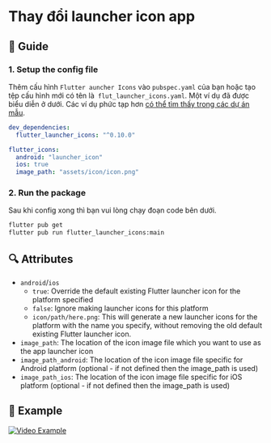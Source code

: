 # Thay đổi launcher icon app

## 📖 Guide 

### 1. Setup the config file 

Thêm cấu hình `Flutter auncher Icons` vào `pubspec.yaml` của bạn hoặc tạo tệp cấu hình mới có tên là` flut_launcher_icons.yaml`. Một ví dụ đã được biểu diễn ở dưới. Các ví dụ phức tạp hơn [có thể tìm thấy trong các dự án mẫu](https://github.com/fluttercommunity/flutter_launcher_icons/tree/master/example).

```yaml
dev_dependencies:
  flutter_launcher_icons: "^0.10.0"

flutter_icons:
  android: "launcher_icon"
  ios: true
  image_path: "assets/icon/icon.png"
```

### 2. Run the package 

Sau khi config xong thì bạn vui lòng chạy đoạn code bên dưới.

```bash
flutter pub get
flutter pub run flutter_launcher_icons:main
```

## 🔍 Attributes 

- `android`/`ios`
  - `true`: Override the default existing Flutter launcher icon for the platform specified
  - `false`: Ignore making launcher icons for this platform
  - `icon/path/here.png`: This will generate a new launcher icons for the platform with the name you specify, without removing the old default existing Flutter launcher icon.
- `image_path`: The location of the icon image file which you want to use as the app launcher icon
- `image_path_android`: The location of the icon image file specific for Android platform (optional - if not defined then the image_path is used)
- `image_path_ios`: The location of the icon image file specific for iOS platform (optional - if not defined then the image_path is used)

## 👀 Example 

[![Video Example](https://i.imgur.com/R28hqdz.png)](https://www.youtube.com/watch?v=RjNAxwcP3Tc)